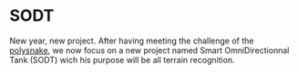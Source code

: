 # SODT
New year, new project.
After having meeting the challenge of the [polysnake](), we now focus on a new project named Smart OmniDirectionnal Tank (SODT) wich his purpose will be all terrain recognition.
